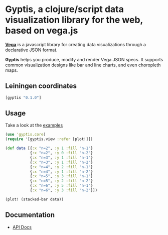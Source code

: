 Gyptis, a clojure/script data visualization library for the web, based on vega.js
===

**[Vega](https://github.com/vega/vega)** is a javascript library for
  creating data visualizations through a declarative JSON format.

**Gyptis** helps you produce, modify and render Vega JSON specs. It
  supports common visualization designs like bar and line charts, and
  even choropleth maps.

Leiningen coordinates
---
```clojure
[gyptis "0.1.0"]
```

Usage
---
Take a look at the [examples](examples/gyptis-usage)

```clojure
(use 'gyptis.core)
(require '[gyptis.view :refer [plot!]])

(def data [{:x "n=2", :y 1 :fill "n-1"}
           {:x "n=2", :y 0 :fill "n-2"}
           {:x "n=3", :y 1 :fill "n-1"}
           {:x "n=3", :y 1 :fill "n-2"}
           {:x "n=4", :y 2 :fill "n-1"}
           {:x "n=4", :y 1 :fill "n-2"}
           {:x "n=5", :y 3 :fill "n-1"}
           {:x "n=5", :y 2 :fill "n-2"}
           {:x "n=6", :y 5 :fill "n-1"}
           {:x "n=6", :y 3 :fill "n-2"}])

(plot! (stacked-bar data))
```

Documentation
---
- [API Docs](http://dvdt.github.io/gyptis/)

